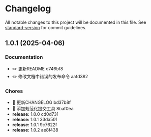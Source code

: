 # Changelog

All notable changes to this project will be documented in this file. See [standard-version](https://github.com/conventional-changelog/standard-version) for commit guidelines.

## 1.0.1 (2025-04-06)


### Documentation

* ✏️ 更新README d746bf8
* ✏️ 修改文档中错误的发布命令 aafd382


### Chores

* 🤖 更新CHANGELOG bd37b8f
* 🤖 添加规范化提交工具 8baf0ea
* **release:** 1.0.0 cd0d731
* **release:** 1.0.1 33da501
* **release:** 1.0.1 9c7622f
* **release:** 1.0.2 ae8f438
